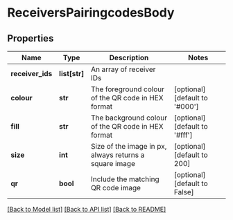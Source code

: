 # ReceiversPairingcodesBody

## Properties
Name | Type | Description | Notes
------------ | ------------- | ------------- | -------------
**receiver_ids** | **list[str]** | An array of receiver IDs | 
**colour** | **str** | The foreground colour of the QR code in HEX format | [optional] [default to '#000']
**fill** | **str** | The background colour of the QR code in HEX format | [optional] [default to '#fff']
**size** | **int** | Size of the image in px, always returns a square image | [optional] [default to 200]
**qr** | **bool** | Include the matching QR code image | [optional] [default to False]

[[Back to Model list]](../README.md#documentation-for-models) [[Back to API list]](../README.md#documentation-for-api-endpoints) [[Back to README]](../README.md)

